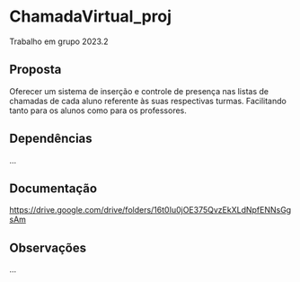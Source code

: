 # ChamadaVirtual_proj
Trabalho em grupo 2023.2

## Proposta
Oferecer um sistema de inserção e controle de presença nas listas de chamadas de cada aluno referente às suas respectivas turmas. Facilitando tanto para os alunos como para os professores.

## Dependências
...

## Documentação
https://drive.google.com/drive/folders/16t0Iu0jOE375QvzEkXLdNpfENNsGgsAm

## Observações
...